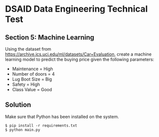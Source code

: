 # DSAID Data Engineering Technical Test

## Section 5: Machine Learning
Using the dataset from https://archive.ics.uci.edu/ml/datasets/Car+Evaluation, create a machine learning model to predict the buying price given the following parameters:

- Maintenance = High
- Number of doors = 4
- Lug Boot Size = Big
- Safety = High
- Class Value = Good

## Solution

Make sure that Python has been installed on the system. 

```
$ pip install -r requirements.txt
$ python main.py
```